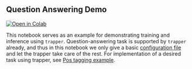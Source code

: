 ## Question Answering Demo

<a href="https://colab.research.google.com/github/obss/jury/blob/main/examples/question_answering/question_answering.ipynb"><img alt="Open in Colab" src="https://colab.research.google.com/assets/colab-badge.svg"></a>


This notebook serves as an example for demonstrating training and inference using `trapper`. Question-answering task is supported by `trapper` already, and thus in this notebook we only give a basic [configuration file](./experiment.jsonnet) and let the trapper take care of the rest. For implementation of a desired task using trapper, see [Pos tagging example](../pos_tagging). 

